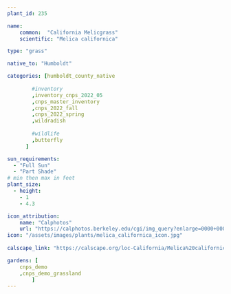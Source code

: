 ```yaml
---
plant_id: 235 

name: 
    common:  "California Melicgrass"  
    scientific: "Melica californica"  

type: "grass"

native_to: "Humboldt"

categories: [humboldt_county_native
        
        #inventory 
        ,inventory_cnps_2022_05
        ,cnps_master_inventory
        ,cnps_2022_fall
        ,cnps_2022_spring
        ,wildradish
        
        #wildlife
        ,butterfly
      ]

sun_requirements:
  - "Full Sun"
  - "Part Shade"
# min then max in feet
plant_size:
  - height: 
    - 1 
    - 4.3

icon_attribution: 
    name: "Calphotos"
    url: "https://calphotos.berkeley.edu/cgi/img_query?enlarge=0000+0000+0511+0448"
icon: "/assets/images/plants/melica_californica_icon.jpg"
 
calscape_link: "https://calscape.org/loc-California/Melica%20californica%20(California%20Melicgrass)"

gardens: [
    cnps_demo
    ,cnps_demo_grassland
        ]
---
```


